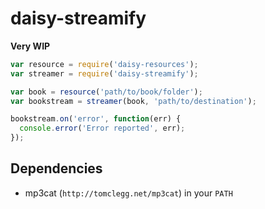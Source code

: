 # daisy-streamify

**Very WIP**

```js
var resource = require('daisy-resources');
var streamer = require('daisy-streamify');

var book = resource('path/to/book/folder');
var bookstream = streamer(book, 'path/to/destination');

bookstream.on('error', function(err) {
  console.error('Error reported', err);
});
```

## Dependencies

 - mp3cat (`http://tomclegg.net/mp3cat`) in your `PATH`
